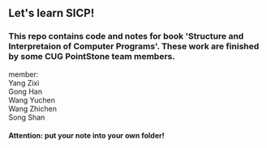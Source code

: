 ## Let's learn SICP!

### This repo contains code and notes for book 'Structure and Interpretaion of Computer Programs'. These work are finished by some CUG PointStone team members.

member:
</br>Yang Zixi
</br>Gong Han
</br>Wang Yuchen
</br>Wang Zhichen
</br>Song Shan

#### Attention: put your note into your own folder!

